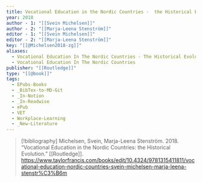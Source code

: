 ```yaml
---
title: Vocational Education in the Nordic Countries -  the Historical Evolution
year: 2018
author - 1: "[[Svein Michelsen]]"
author - 2: "[[Marja-Leena Stenström]]"
editor - 1: "[[Svein Michelsen]]"
editor - 2: "[[Marja-Leena Stenström]]"
key: "[[@Michelsen2018-zg]]"
aliases:
  - Vocational Education In The Nordic Countries - The Historical Evolution
  - Vocational Education In The Nordic Countries
publisher: "[[Routledge]]"
type: "[[@book]]"
tags:
  - EPubs-Books
  - _BibTex-to-MD-Git
  - _In-Notion
  - _In-Readwise
  - ePub
  - VET
  - Workplace-Learning
  - _New-Literature
---
```


> [!bibliography]
> Michelsen, Svein, Marja-Leena Stenström. 2018. “Vocational Education in the Nordic Countries: the Historical Evolution.” [[Routledge]]. https://www.taylorfrancis.com/books/edit/10.4324/9781315411811/vocational-education-nordic-countries-svein-michelsen-marja-leena-stenstr%C3%B6m